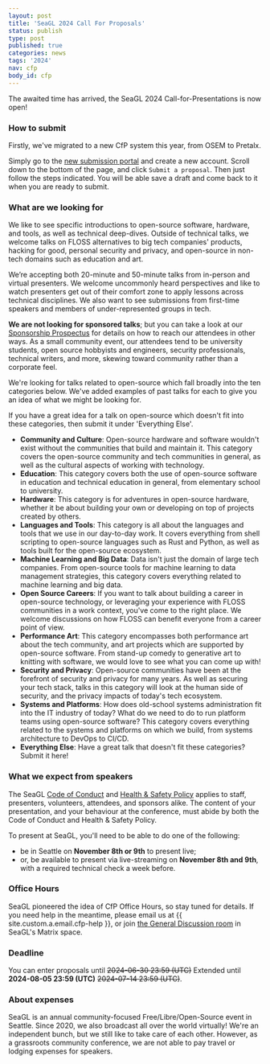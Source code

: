 ```yaml
---
layout: post
title: 'SeaGL 2024 Call For Proposals'
status: publish
type: post
published: true
categories: news
tags: '2024'
nav: cfp
body_id: cfp
---
```


The awaited time has arrived, the SeaGL 2024 Call-for-Presentations is now open!

### How to submit

Firstly, we've migrated to a new CfP system this year, from OSEM to Pretalx.

Simply go to the [new submission portal](https://pretalx.seagl.org/2024/cfp) and create a new account. Scroll down to the bottom of the page, and click `Submit a proposal`.
Then just follow the steps indicated. You will be able save a draft and come back to it when you are ready to submit.

### What are we looking for

We like to see specific introductions to open-source software, hardware, and tools, as well as technical deep-dives. Outside of technical talks, we welcome talks on FLOSS alternatives to big tech companies' products, hacking for good, personal security and privacy, and open-source in non-tech domains such as education and art.

We’re accepting both 20-minute and 50-minute talks from in-person and virtual presenters. We welcome uncommonly heard perspectives and like to watch presenters get out of their comfort zone to apply lessons across technical disciplines. We also want to see submissions from first-time speakers and members of under-represented groups in tech.

__**We are not looking for sponsored talks**__; but you can take a look at our [Sponsorship Prospectus](https://seagl.org/sponsors/SeaGL_Partnership_Sponsor_Prospectus_2024.pdf) for details on how to reach our attendees in other ways. As a small community event, our attendees tend to be university students, open source hobbyists and engineers, security professionals, technical writers, and more, skewing toward community rather than a corporate feel.

We're looking for talks related to open-source which fall broadly into the ten categories below. We've added examples of past talks for each to give you an idea of what we might be looking for.

If you have a great idea for a talk on open-source which doesn't fit into these categories, then submit it under 'Everything Else'.

 - **Community and Culture**: Open-source hardware and software wouldn't exist without the communities that build and maintain it. This category covers the open-source community and tech communities in general, as well as the cultural aspects of working with technology.
 - **Education**: This category covers both the use of open-source software in education and technical education in general, from elementary school to university.
 - **Hardware**: This category is for adventures in open-source hardware, whether it be about building your own or developing on top of projects created by others.
 - **Languages and Tools**: This category is all about the languages and tools that we use in our day-to-day work. It covers everything from shell scripting to open-source languages such as Rust and Python, as well as tools built for the open-source ecosystem.
 - **Machine Learning and Big Data**: Data isn't just the domain of large tech companies. From open-source tools for machine learning to data management strategies, this category covers everything related to machine learning and big data.
 - **Open Source Careers**: If you want to talk about building a career in open-source technology, or leveraging your experience with FLOSS communities in a work context, you've come to the right place. We welcome discussions on how FLOSS can benefit everyone from a career point of view.
 - **Performance Art**: This category encompasses both performance art about the tech community, and art projects which are supported by open-source software. From stand-up comedy to generative art to knitting with software, we would love to see what you can come up with!
 - **Security and Privacy**: Open-source communities have been at the forefront of security and privacy for many years. As well as securing your tech stack, talks in this category will look at the human side of security, and the privacy impacts of today's tech ecosystem.
 - **Systems and Platforms**: How does old-school systems administration fit into the IT industry of today? What do we need to do to run platform teams using open-source software? This category covers everything related to the systems and platforms on which we build, from systems architecture to DevOps to CI/CD.
 - **Everything Else**: Have a great talk that doesn't fit these categories? Submit it here!

### What we expect from speakers

The SeaGL [Code of Conduct](/code_of_conduct) and [Health & Safety Policy](/health_and_safety_policy) applies to staff, presenters, volunteers, attendees, and sponsors alike. The content of your presentation, and your behaviour at the conference, must abide by both the Code of Conduct and Health & Safety Policy.

To present at SeaGL, you'll need to be able to do one of the following:

* be in Seattle on **November 8th or 9th** to present live;
* or, be available to present via live-streaming on **November 8th and 9th**, with a required technical check a week before.

### Office Hours

SeaGL pioneered the idea of CfP Office Hours, so stay tuned for details. If you need help in the meantime, please email us at {{ site.custom.a.email.cfp-help }}, or join [the General Discussion room](https://matrix.to/#/#general:seagl.org) in SeaGL's Matrix space.

### Deadline

You can enter proposals until ~~2024-06-30 23:59 (UTC)~~ Extended until **2024-08-05 23:59 (UTC)** ~~2024-07-14 23:59 (UTC)~~. 

### About expenses

SeaGL is an annual community-focused Free/Libre/Open-Source event in Seattle. Since 2020, we also broadcast all over the world virtually! We're an independent bunch, but we still like to take care of each other. However, as a grassroots community conference, we are not able to pay travel or lodging expenses for speakers.
